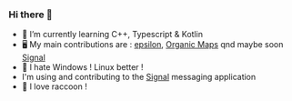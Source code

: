 ### Hi there 👋

- 🌱 I’m currently learning C++, Typescript & Kotlin
- 🖥️ My main contributions are : [epsilon](https://github.com/Numworks/epsilon), [Organic Maps](https://github.com/organicmaps/organicmaps) qnd maybe soon [Signal](https://github.com/SignalApp)
- 👿 I hate Windows ! Linux better !
- I'm using and contributing to the [Signal](https://github.com/SignalApp) messaging application
- 🦝 I love raccoon !
